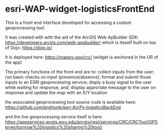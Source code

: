 # esri-WAP-widget-logisticsFrontEnd
This is a front end interface developed for accessing a custom geoprocessing tool.

It was created with with the aid of the ArcGIS Web ApBuilder SDK:  https://developers.arcgis.com/web-appbuilder/ which is iteself built on top of Dojo: https://dojo.io/

It is deployed here: https://mapwv.gov/crc/ (widget is anchored in the UR of the app)

The primary functions of the front end are to:  collect inputs from the user; run basic checks on input (presence/absence); format and submit those inputs to an ESRI geoprocessing service; disply a busy signal to the user while waiting for response, and; display approriate message to the user on response and update the map with an X/Y location

the associated geoprocessing tool source code is available here: https://github.com/erghjunk/esri-ArcPy-logisticsBackEnd

and the live geoprocessing service itself is here: https://appservices.wvgis.wvu.edu/arcgis/rest/services/CRC/CRCTool/GPServer/turnrow%20logistics%20sharing%20tool/

